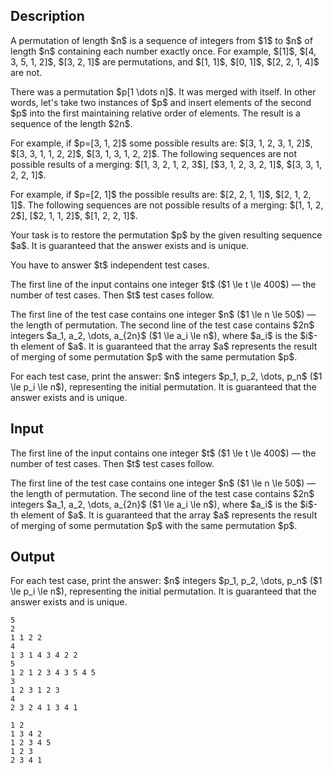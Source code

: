 ## Description

<div><p>A permutation of length $n$ is a sequence of integers from $1$ to $n$ of length $n$ containing each number exactly once. For example, $[1]$, $[4, 3, 5, 1, 2]$, $[3, 2, 1]$ are permutations, and $[1, 1]$, $[0, 1]$, $[2, 2, 1, 4]$ are not.</p><p>There was a permutation $p[1 \dots n]$. It was merged with itself. In other words, let's take two instances of $p$ and insert elements of the second $p$ into the first maintaining relative order of elements. The result is a sequence of the length $2n$.</p><p>For example, if $p=[3, 1, 2]$ some possible results are: $[3, 1, 2, 3, 1, 2]$, $[3, 3, 1, 1, 2, 2]$, $[3, 1, 3, 1, 2, 2]$. The following sequences are not possible results of a merging: $[1, 3, 2, 1, 2, 3$], [$3, 1, 2, 3, 2, 1]$, $[3, 3, 1, 2, 2, 1]$.</p><p>For example, if $p=[2, 1]$ the possible results are: $[2, 2, 1, 1]$, $[2, 1, 2, 1]$. The following sequences are not possible results of a merging: $[1, 1, 2, 2$], [$2, 1, 1, 2]$, $[1, 2, 2, 1]$.</p><p>Your task is to restore the permutation $p$ by the given resulting sequence $a$. It is guaranteed that the answer <span class="tex-font-style-bf">exists and is unique</span>.</p><p>You have to answer $t$ independent test cases.</p></div><div class="input-specification"><p>The first line of the input contains one integer $t$ ($1 \le t \le 400$) — the number of test cases. Then $t$ test cases follow.</p><p>The first line of the test case contains one integer $n$ ($1 \le n \le 50$) — the length of permutation. The second line of the test case contains $2n$ integers $a_1, a_2, \dots, a_{2n}$ ($1 \le a_i \le n$), where $a_i$ is the $i$-th element of $a$. It is guaranteed that the array $a$ represents the result of merging of some permutation $p$ with the same permutation $p$.</p></div><div class="output-specification"><p>For each test case, print the answer: $n$ integers $p_1, p_2, \dots, p_n$ ($1 \le p_i \le n$), representing the initial permutation. It is guaranteed that the answer <span class="tex-font-style-bf">exists and is unique</span>.</p></div>

## Input

<p>The first line of the input contains one integer $t$ ($1 \le t \le 400$) — the number of test cases. Then $t$ test cases follow.</p><p>The first line of the test case contains one integer $n$ ($1 \le n \le 50$) — the length of permutation. The second line of the test case contains $2n$ integers $a_1, a_2, \dots, a_{2n}$ ($1 \le a_i \le n$), where $a_i$ is the $i$-th element of $a$. It is guaranteed that the array $a$ represents the result of merging of some permutation $p$ with the same permutation $p$.</p>

## Output

<p>For each test case, print the answer: $n$ integers $p_1, p_2, \dots, p_n$ ($1 \le p_i \le n$), representing the initial permutation. It is guaranteed that the answer <span class="tex-font-style-bf">exists and is unique</span>.</p>





```input1
5
2
1 1 2 2
4
1 3 1 4 3 4 2 2
5
1 2 1 2 3 4 3 5 4 5
3
1 2 3 1 2 3
4
2 3 2 4 1 3 4 1
```




```output1
1 2 
1 3 4 2 
1 2 3 4 5 
1 2 3 
2 3 4 1
```


